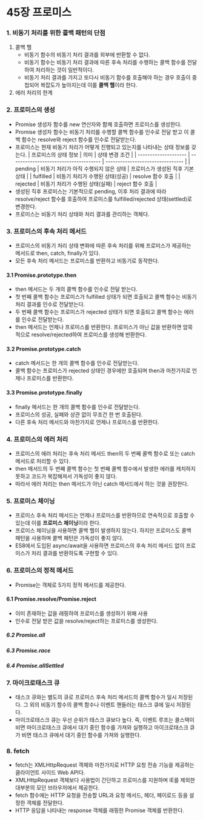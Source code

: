 # 45장 프로미스

### 1. 비동기 처리를 위한 콜백 패턴의 단점

1. 콜백 헬
   - 비동기 함수의 비동기 처리 결과를 외부에 반환할 수 없다.
   - 비동기 함수는 비동기 처리 결과에 따른 후속 처리를 수행하는 콜백 함수를 전달하여 처리하는 것이 일반적이다.
   - 비동기 처리 결과를 가지고 또다시 비동기 함수를 호출해야 하는 경우 호출이 중첩되어 복잡도가 높아지는데 이를 **콜백 헬**이라 한다.
2. 에러 처리의 한계

### 2. 프로미스의 생성

- Promise 생성자 함수를 new 연산자와 함께 호출하면 프로미스를 생성한다.
- Promise 생성자 함수는 비동기 처리를 수행할 콜백 함수를 인수로 전달 받고 이 콜백 함수는 resolve와 reject 함수를 인수로 전달받는다.
- 프로미스는 현재 비동기 처리가 어떻게 진행되고 있는지를 나타내는 상태 정보를 갖는다.
  | 프로미스의 상태 정보 | 의미 | 상태 변경 조건 |
  | -------------------- | ------------------------------------- | -------------------------------- |
  | pending | 비동기 처리가 아직 수행되지 않은 상태 | 프로미스가 생성된 직후 기본 상태 |
  | fulfilled | 비동기 처리가 수행된 상태(성공) | resolve 함수 호출 |
  | rejected | 비동기 처리가 수행된 상태(실패) | reject 함수 호출 |
- 생성된 직후 프로미스는 기본적으로 pending, 이후 처리 결과에 따라 resolve/reject 함수를 호출하여 프로미스를 fulfilled/rejected 상태(settled)로 변경한다.
- 프로미스는 비동기 처리 상태와 처리 결과를 관리하는 객체다.

### 3. 프로미스의 후속 처리 메서드

- 프로미스의 비동기 처리 상태 변화에 따른 후속 처리를 위해 프로미스가 제공하는 메서드로 then, catch, finally가 있다.
- 모든 후속 처리 메서드는 프로미스를 반환하고 비동기로 동작한다.

#### 3.1 Promise.prototype.then

- then 메서드는 두 개의 콜백 함수를 인수로 전달 받는다.
- 첫 번째 콜백 함수는 프로미스가 fulfilled 상태가 되면 호출되고 콜백 함수는 비동기 처리 결과를 인수로 전달받는다.
- 두 번째 콜백 함수는 프로미스가 rejected 상태가 되면 호출되고 콜백 함수는 에러를 인수로 전달받는다.
- then 메서드는 언제나 프로미스를 반환한다. 프로미스가 아닌 값을 반환하면 암묵적으로 resolve/rejected하여 프로미스를 생성해 반환한다.

#### 3.2 Promise.prototype.catch

- catch 메서드는 한 개의 콜백 함수를 인수로 전달받는다.
- 콜백 함수는 프로미스가 rejected 상태인 경우에만 호출되며 then과 마찬가지로 언제나 프로미스를 반환한다.

#### 3.3 Promise.prototype.finally

- finally 메서드는 한 개의 콜백 함수를 인수로 전달받는다.
- 프로미스의 성공, 실패와 상관 없이 무조건 한 번 호출된다.
- 다른 후속 처리 메서드와 마찬가지로 언제나 프로미스를 반환한다.

### 4. 프로미스의 에러 처리

- 프로미스의 에러 처리는 후속 처리 메서드 then의 두 번째 콜백 함수로 또는 catch 메서드로 처리할 수 있다.
- then 메서드의 두 번째 콜백 함수는 첫 번째 콜백 함수에서 발생한 에러를 캐치하지 못하고 코드가 복잡해져서 가독성이 좋지 않다.
- 따라서 에러 처리는 then 메서드가 아닌 catch 메서드에서 하는 것을 권장한다.

### 5. 프로미스 체이닝

- 프로미스 후속 처리 메서드는 언제나 프로미스를 반환하므로 연속적으로 호출할 수 있는데 이를 **프로미스 체이닝**이라 한다.
- 프로미스 체이닝을 사용하면 콜백 헬이 발생하지 않는다. 하지만 프로미스도 콜백 패턴을 사용하며 콜백 패턴은 가독성이 좋지 않다.
- ES8에서 도입된 async/await을 사용하면 프로미스의 후속 처리 메서드 없이 프로미스가 처리 결과를 반환하도록 구현할 수 있다.

### 6. 프로미스의 정적 메서드

- Promise는 객체로 5가지 정적 메서드를 제공한다.

#### 6.1 Promise.resolve/Promise.reject

- 이미 존재하는 값을 래핑하여 프로미스를 생성하기 위해 사용
- 인수로 전달 받은 값을 resolve/reject하는 프로미스를 생성한다.

##### 6.2 Promise.all

##### 6.3 Promise.race

##### 6.4 Promise.allSettled

### 7. 마이크로태스크 큐

- 태스크 큐와는 별도의 큐로 프로미스 후속 처리 메서드의 콜백 함수가 일시 저장된다. 그 외의 비동기 함수의 콜백 함수나 이벤트 핸들러는 태스크 큐에 일시 저장된다.
- 마이크로태스크 큐는 우선 순위가 태스크 큐보다 높다. 즉, 이벤트 루프는 콜스택이 비면 마이크로태스크 큐에서 대기 중인 함수를 가져와 실행하고 마이크로태스크 큐가 비면 태스크 큐에서 대기 중인 함수를 가져와 실행한다.

### 8. fetch

- fetch는 XMLHttpRequest 객체와 마찬가지로 HTTP 요청 전송 기능을 제공하는 클라이언트 사이드 Web API다.
- XMLHttpRequest 객체보다 사용법이 간단하고 프로미스를 지원하며 IE를 제외한 대부분의 모던 브라우저에서 제공한다.
- fetch 함수에는 HTTP 요청을 전송할 URL과 요청 메서드, 헤더, 페이로드 등을 설정한 객체를 전달한다.
- HTTP 응답을 나타내는 response 객체를 래핑한 Promise 객체를 반환한다.
